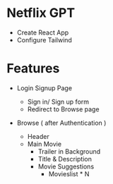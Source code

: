 # Netflix GPT

- Create React App
- Configure Tailwind

# Features

- Login Signup Page

  - Sign in/ Sign up form
  - Redirect to Browse page

- Browse ( after Authentication )
  - Header
  - Main Movie
    - Trailer in Background
    - Title & Description
    - Movie Suggestions
      - Movieslist \* N
